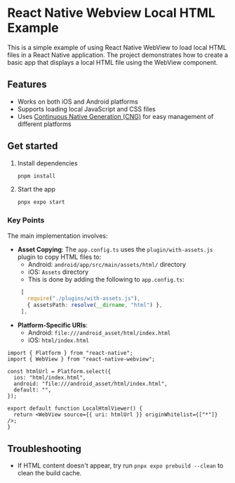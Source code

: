 # React Native Webview Local HTML Example

This is a simple example of using React Native WebView to load local HTML files in a React Native application. The project demonstrates how to create a basic app that displays a local HTML file using the WebView component.

## Features

- Works on both iOS and Android platforms
- Supports loading local JavaScript and CSS files
- Uses [Continuous Native Generation (CNG)](https://docs.expo.dev/workflow/continuous-native-generation/) for easy management of different platforms

## Get started

1. Install dependencies

   ```bash
   pnpm install
   ```

2. Start the app

   ```bash
   pnpx expo start
   ```

### Key Points

The main implementation involves:

- **Asset Copying**: The `app.config.ts` uses the `plugin/with-assets.js` plugin to copy HTML files to:
  - Android: `android/app/src/main/assets/html/` directory
  - iOS: `Assets` directory
  - This is done by adding the following to `app.config.ts`:
  ```ts
   [
     require("./plugins/with-assets.js"),
     { assetsPath: resolve(__dirname, "html") },
   ],
  ```
- **Platform-Specific URIs**:
  - Android: `file:///android_asset/html/index.html`
  - iOS: `html/index.html`

```tsx
import { Platform } from "react-native";
import { WebView } from "react-native-webview";

const htmlUrl = Platform.select({
  ios: "html/index.html",
  android: "file:///android_asset/html/index.html",
  default: "",
});

export default function LocalHtmlViewer() {
  return <WebView source={{ uri: htmlUrl }} originWhitelist={["*"]} />;
}
```

## Troubleshooting

- If HTML content doesn't appear, try run `pnpx expo prebuild --clean` to clean the build cache.
